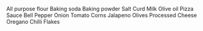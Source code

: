 All purpose flour
Baking soda
Baking powder
Salt
Curd
Milk
Olive oil
Pizza Sauce
Bell Pepper
Onion
Tomato
Corns
Jalapeno
Olives
Processed Cheese
Oregano
Chilli Flakes
